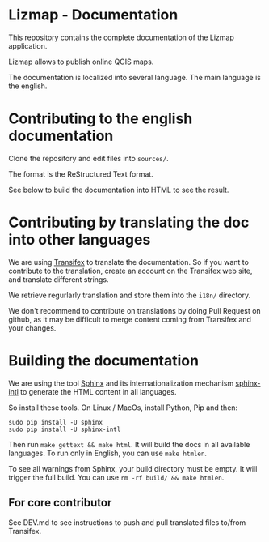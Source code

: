 Lizmap - Documentation
=======================

This repository contains the complete documentation of the Lizmap application.

Lizmap allows to publish online QGIS maps.

The documentation is localized into several language. The main language is
the english. 

Contributing to the english documentation
=========================================

Clone the repository and edit files into `sources/`.

The format is the ReStructured Text format. 

See below to build the documentation into HTML to see the result.


Contributing by translating the doc into other languages
=========================================================

We are using [Transifex](https://www.transifex.com/3liz-1/lizmap-documentation/)
to translate the documentation. So if you want to contribute to the translation,
create an account on the Transifex web site, and translate different strings.

We retrieve regurlarly translation and store them into the `i18n/` directory. 

We don't recommend to contribute on translations by doing Pull Request on
github, as it may be difficult to merge content coming from Transifex and your
changes.

Building the documentation
===========================

We are using the tool [Sphinx](https://sphinx-doc.org)  and its 
internationalization mechanism [sphinx-intl](https://sphinx-doc.org/intl.html) to 
generate the HTML content in all languages.

So install these tools. On Linux / MacOs, install Python, Pip and then:

```
sudo pip install -U sphinx
sudo pip install -U sphinx-intl
```

Then run `make gettext && make html`. It will build the docs in all available 
languages. To run only in English, you can use `make htmlen`.

To see all warnings from Sphinx, your build directory must be empty. It will trigger the full build.
You can use `rm -rf build/ && make htmlen`.

For core contributor
--------------------

See DEV.md to see instructions to push and pull translated files to/from Transifex.


